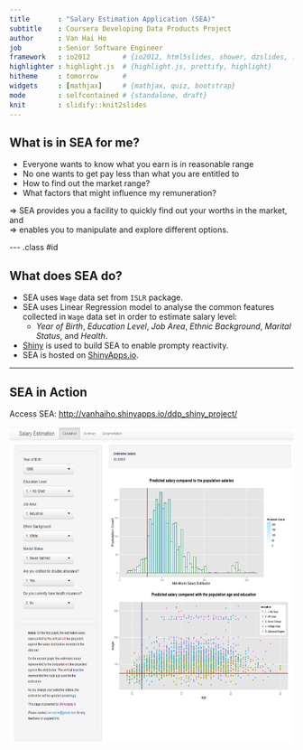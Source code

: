 ```yaml
---
title       : "Salary Estimation Application (SEA)"
subtitle    : Coursera Developing Data Products Project
author      : Van Hai Ho
job         : Senior Software Engineer
framework   : io2012        # {io2012, html5slides, shower, dzslides, ...}
highlighter : highlight.js  # {highlight.js, prettify, highlight}
hitheme     : tomorrow      # 
widgets     : [mathjax]     # {mathjax, quiz, bootstrap}
mode        : selfcontained # {standalone, draft}
knit        : slidify::knit2slides
---
```


## What is in SEA for me?

<ul>
<li> Everyone wants to know what you earn is in reasonable range </li>
<li> No one wants to get pay less than what you are entitled to </li>
<li> How to find out the market range? </li>
<li> What factors that might influence my remuneration? </li>
</ul>

=> SEA provides you a facility to quickly find out your worths in the market, and
<br>
=> enables you to manipulate and explore different options.

--- .class #id 

## What does SEA do?

- SEA uses <code>Wage</code> data set from <code>ISLR</code> package.
- SEA uses Linear Regression model to analyse the common features collected in <code>Wage</code> data set in order to estimate salary level:
  + <i>Year of Birth</i>, <i>Education Level</i>, <i>Job Area</i>, <i>Ethnic Background</i>, <i>Marital Status</i>, and <i>Health</i>.
- [Shiny](http://shiny.rstudio.com/) is used to build SEA to enable prompty reactivity.
- SEA is hosted on [ShinyApps.io](http://www.shinyapps.io).

---

## SEA in Action

Access SEA: <http://vanhaiho.shinyapps.io/ddp_shiny_project/>
<div style='text-align: center;'>
    <img height='560' src="assets/img/SEA_screenshot.png" 
        alt="Salary Estimation Application (SEA) UI"/>
</div>


